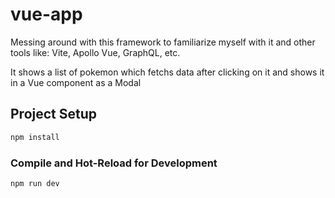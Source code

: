 # vue-app

Messing around with this framework to familiarize myself with it and other tools like: Vite, Apollo Vue, GraphQL, etc.

It shows a list of pokemon which fetchs data after clicking on it and shows it in a Vue component as a Modal

## Project Setup

```sh
npm install
```

### Compile and Hot-Reload for Development

```sh
npm run dev
```
